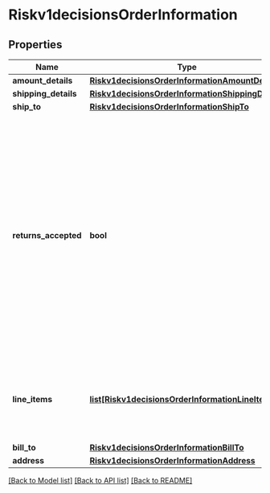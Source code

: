 # Riskv1decisionsOrderInformation

## Properties
Name | Type | Description | Notes
------------ | ------------- | ------------- | -------------
**amount_details** | [**Riskv1decisionsOrderInformationAmountDetails**](Riskv1decisionsOrderInformationAmountDetails.md) |  | [optional] 
**shipping_details** | [**Riskv1decisionsOrderInformationShippingDetails**](Riskv1decisionsOrderInformationShippingDetails.md) |  | [optional] 
**ship_to** | [**Riskv1decisionsOrderInformationShipTo**](Riskv1decisionsOrderInformationShipTo.md) |  | [optional] 
**returns_accepted** | **bool** | Boolean that indicates whether returns are accepted for this order. This field can contain one of the following values: - true: Returns are accepted for this order. - false: Returns are not accepted for this order.  | [optional] 
**line_items** | [**list[Riskv1decisionsOrderInformationLineItems]**](Riskv1decisionsOrderInformationLineItems.md) | This array contains detailed information about individual products in the order. | [optional] 
**bill_to** | [**Riskv1decisionsOrderInformationBillTo**](Riskv1decisionsOrderInformationBillTo.md) |  | [optional] 
**address** | [**Riskv1decisionsOrderInformationAddress**](Riskv1decisionsOrderInformationAddress.md) |  | [optional] 

[[Back to Model list]](../README.md#documentation-for-models) [[Back to API list]](../README.md#documentation-for-api-endpoints) [[Back to README]](../README.md)


